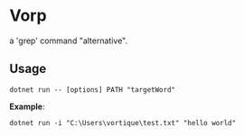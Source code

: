 # Vorp

a 'grep' command "alternative".

## Usage

`dotnet run -- [options] PATH "targetWord"`

**Example**:

`dotnet run -i "C:\Users\vortique\test.txt" "hello world"`